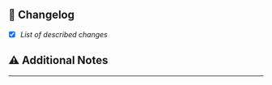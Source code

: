 ## 📝 Changelog

- [x] _List of described changes_

## ⚠️ Additional Notes

<!-- Only if necessary -->

---

<!-- GitHub Commands like closing issues, related issues, ... -->
